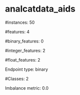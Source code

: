 # analcatdata_aids

#instances: 50

#features: 4

  #binary_features: 0

  #integer_features: 2

  #float_features: 2

Endpoint type: binary

#Classes: 2

Imbalance metric: 0.0

